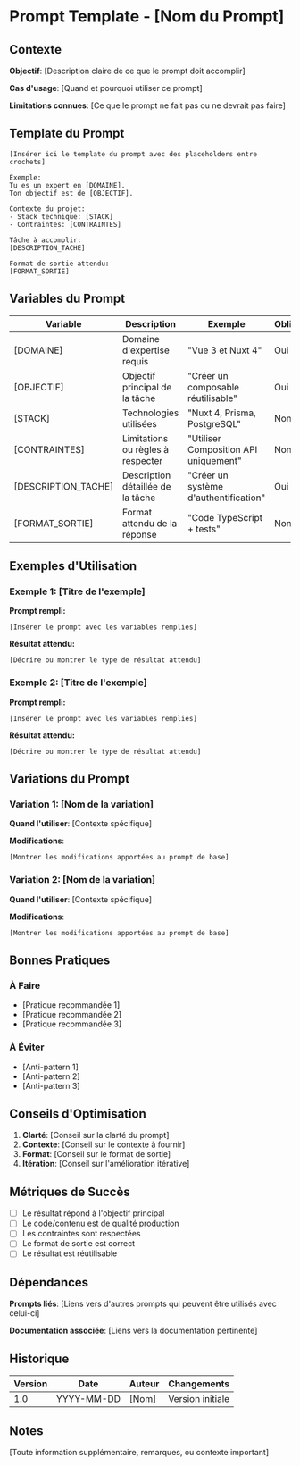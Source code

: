 # Prompt Template - [Nom du Prompt]

## Contexte

**Objectif**: [Description claire de ce que le prompt doit accomplir]

**Cas d'usage**: [Quand et pourquoi utiliser ce prompt]

**Limitations connues**: [Ce que le prompt ne fait pas ou ne devrait pas faire]

## Template du Prompt

```
[Insérer ici le template du prompt avec des placeholders entre crochets]

Exemple:
Tu es un expert en [DOMAINE].
Ton objectif est de [OBJECTIF].

Contexte du projet:
- Stack technique: [STACK]
- Contraintes: [CONTRAINTES]

Tâche à accomplir:
[DESCRIPTION_TACHE]

Format de sortie attendu:
[FORMAT_SORTIE]
```

## Variables du Prompt

| Variable | Description | Exemple | Obligatoire |
|----------|-------------|---------|-------------|
| [DOMAINE] | Domaine d'expertise requis | "Vue 3 et Nuxt 4" | Oui |
| [OBJECTIF] | Objectif principal de la tâche | "Créer un composable réutilisable" | Oui |
| [STACK] | Technologies utilisées | "Nuxt 4, Prisma, PostgreSQL" | Non |
| [CONTRAINTES] | Limitations ou règles à respecter | "Utiliser Composition API uniquement" | Non |
| [DESCRIPTION_TACHE] | Description détaillée de la tâche | "Créer un système d'authentification" | Oui |
| [FORMAT_SORTIE] | Format attendu de la réponse | "Code TypeScript + tests" | Non |

## Exemples d'Utilisation

### Exemple 1: [Titre de l'exemple]

**Prompt rempli:**
```
[Insérer le prompt avec les variables remplies]
```

**Résultat attendu:**
```
[Décrire ou montrer le type de résultat attendu]
```

### Exemple 2: [Titre de l'exemple]

**Prompt rempli:**
```
[Insérer le prompt avec les variables remplies]
```

**Résultat attendu:**
```
[Décrire ou montrer le type de résultat attendu]
```

## Variations du Prompt

### Variation 1: [Nom de la variation]

**Quand l'utiliser**: [Contexte spécifique]

**Modifications**:
```
[Montrer les modifications apportées au prompt de base]
```

### Variation 2: [Nom de la variation]

**Quand l'utiliser**: [Contexte spécifique]

**Modifications**:
```
[Montrer les modifications apportées au prompt de base]
```

## Bonnes Pratiques

### À Faire
- [Pratique recommandée 1]
- [Pratique recommandée 2]
- [Pratique recommandée 3]

### À Éviter
- [Anti-pattern 1]
- [Anti-pattern 2]
- [Anti-pattern 3]

## Conseils d'Optimisation

1. **Clarté**: [Conseil sur la clarté du prompt]
2. **Contexte**: [Conseil sur le contexte à fournir]
3. **Format**: [Conseil sur le format de sortie]
4. **Itération**: [Conseil sur l'amélioration itérative]

## Métriques de Succès

- [ ] Le résultat répond à l'objectif principal
- [ ] Le code/contenu est de qualité production
- [ ] Les contraintes sont respectées
- [ ] Le format de sortie est correct
- [ ] Le résultat est réutilisable

## Dépendances

**Prompts liés**: [Liens vers d'autres prompts qui peuvent être utilisés avec celui-ci]

**Documentation associée**: [Liens vers la documentation pertinente]

## Historique

| Version | Date | Auteur | Changements |
|---------|------|--------|-------------|
| 1.0 | YYYY-MM-DD | [Nom] | Version initiale |

## Notes

[Toute information supplémentaire, remarques, ou contexte important]
